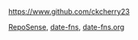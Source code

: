 
<!-- Give link to your github home page -->
<span id="github">https://www.github.com/ckcherry23</span>

<!-- Give your internal and external projects related to the module -->
<span id="projects">[RepoSense](https://github.com/reposense/RepoSense), 
[date-fns](https://github.com/date-fns/date-fns), [date-fns.org](https://github.com/date-fns/date-fns.org)</span>
